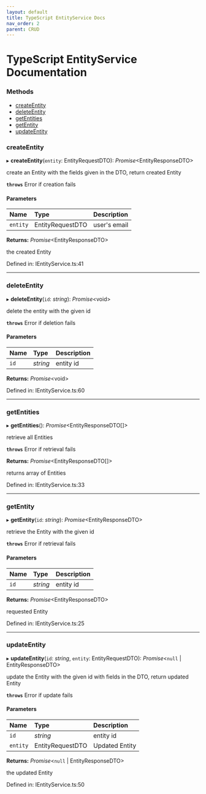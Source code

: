 ```yaml
---
layout: default
title: TypeScript EntityService Docs
nav_order: 2
parent: CRUD
---
```


# TypeScript EntityService Documentation

### Methods

- [createEntity](typescript-entity-service.md#createentity)
- [deleteEntity](typescript-entity-service.md#deleteentity)
- [getEntities](typescript-entity-service.md#getentities)
- [getEntity](typescript-entity-service.md#getentity)
- [updateEntity](typescript-entity-service.md#updateentity)


### createEntity

▸ **createEntity**(`entity`: EntityRequestDTO): *Promise*<EntityResponseDTO\>

create an Entity with the fields given in the DTO, return created Entity

**`throws`** Error if creation fails

#### Parameters

| Name | Type | Description |
| :------ | :------ | :------ |
| `entity` | EntityRequestDTO | user's email |

**Returns:** *Promise*<EntityResponseDTO\>

the created Entity

Defined in: IEntityService.ts:41

___

### deleteEntity

▸ **deleteEntity**(`id`: *string*): *Promise*<void\>

delete the entity with the given id

**`throws`** Error if deletion fails

#### Parameters

| Name | Type | Description |
| :------ | :------ | :------ |
| `id` | *string* | entity id |

**Returns:** *Promise*<void\>

Defined in: IEntityService.ts:60

___

### getEntities

▸ **getEntities**(): *Promise*<EntityResponseDTO[]\>

retrieve all Entities

**`throws`** Error if retrieval fails

**Returns:** *Promise*<EntityResponseDTO[]\>

returns array of Entities

Defined in: IEntityService.ts:33

___

### getEntity

▸ **getEntity**(`id`: *string*): *Promise*<EntityResponseDTO\>

retrieve the Entity with the given id

**`throws`** Error if retrieval fails

#### Parameters

| Name | Type | Description |
| :------ | :------ | :------ |
| `id` | *string* | entity id |

**Returns:** *Promise*<EntityResponseDTO\>

requested Entity

Defined in: IEntityService.ts:25

___

### updateEntity

▸ **updateEntity**(`id`: *string*, `entity`: EntityRequestDTO): *Promise*<``null`` \| EntityResponseDTO\>

update the Entity with the given id with fields in the DTO, return updated Entity

**`throws`** Error if update fails

#### Parameters

| Name | Type | Description |
| :------ | :------ | :------ |
| `id` | *string* | entity id |
| `entity` | EntityRequestDTO | Updated Entity |

**Returns:** *Promise*<``null`` \| EntityResponseDTO\>

the updated Entity

Defined in: IEntityService.ts:50
